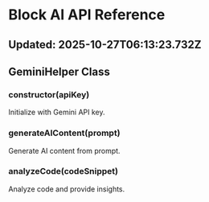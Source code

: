 # Block AI API Reference
## Updated: 2025-10-27T06:13:23.732Z

## GeminiHelper Class

### constructor(apiKey)
Initialize with Gemini API key.

### generateAIContent(prompt)
Generate AI content from prompt.

### analyzeCode(codeSnippet)
Analyze code and provide insights.
